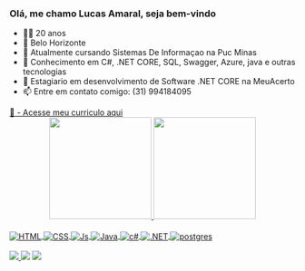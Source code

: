### Olá, me chamo Lucas Amaral, seja bem-vindo
- 👨‍💻 20 anos 
- 🌇 Belo Horizonte
- 🔭 Atualmente cursando Sistemas De Informaçao na Puc Minas 
- 🌱 Conhecimento em C#, .NET CORE, SQL, Swagger, Azure, java e outras tecnologias 
- 🏢 Estagiario em desenvolvimento de Software .NET CORE na MeuAcerto
- 📫 Entre em contato comigo: (31) 994184095

<div align="left">
  <a href="https://drive.google.com/file/d/1lRBh2y67t-5BodJND2DMyLw6blNJea5g/view?usp=sharing" >
  📎 - Acesse meu curriculo aqui
  <br>
</div>

<div align="center">
  <a href="https://github.com/lucasamaralgh">
  <img height="180em" src="https://github-readme-stats.vercel.app/api?username=lucasamaralgh&show_icons=true&theme=tokyonight&include_all_commits=true&count_private=true"/>
  <img height="180em" src="https://github-readme-stats.vercel.app/api/top-langs/?username=lucasamaralgh&layout=compact&langs_count=7&theme=tokyonight"/>
</div>

  
  <div style="display: inline_block"><br>
  <img align="center" alt="HTML"  src="https://img.shields.io/badge/HTML5-E34F26?style=for-the-badge&logo=html5&logoColor=white">
  <img align="center" alt="CSS"  src="https://img.shields.io/badge/CSS3-1572B6?style=for-the-badge&logo=css3&logoColor=white">
  <img align="center" alt="Js"  src="https://img.shields.io/badge/JavaScript-F7DF1E?style=for-the-badge&logo=javascript&logoColor=black">
  <img align="center" alt="Java"  src="https://img.shields.io/badge/Java-ED8B00?style=for-the-badge&logo=java&logoColor=white"> 
  <img align="center" alt="c#" src="https://img.shields.io/badge/c%23-%23239120.svg?style=for-the-badge&logo=c-sharp&logoColor=white)">
  <img align="center" alt=".NET" src="https://img.shields.io/badge/.NET-5C2D91?style=for-the-badge&logo=.net&logoColor=white">
  <img align="center" alt="postgres" src="https://img.shields.io/badge/postgres-%23316192.svg?style=for-the-badge&logo=postgresql&logoColor=white">  
</div>

<div> 
  <br>
  <a href="https://wa.me/5531994184095" target ="_blank">
    <img src="https://img.shields.io/badge/WhatsApp-25D366?style=for-the-badge&logo=whatsapp&logoColor=white">
  <a href="https://www.linkedin.com/in/lucas-amaral1/" target ="_blank">
   <img src="https://img.shields.io/badge/-LinkedIn-%230077B5?style=for-the-badge&logo=linkedin&logoColor=white" target="_blank"></a> 
  <a href="mailto:luckgreen161@gmail.com" target ="_blank">
   <img src="https://img.shields.io/badge/Gmail-D14836?style=for-the-badge&logo=gmail&logoColor=white">  
                                                   
 
</div>
